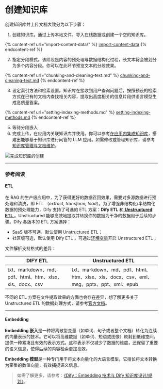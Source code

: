 # 创建知识库

创建知识库并上传文档大致分为以下步骤：

1. 创建知识库。通过上传本地文件、导入在线数据或创建一个空的知识库。

{% content-ref url="import-content-data/" %}
[import-content-data](import-content-data/)
{% endcontent-ref %}

2. 指定分段模式。该阶段是内容的预处理与数据结构化过程，长文本将会被划分为多个内容分段。你可以在此环节预览文本的分段效果。

{% content-ref url="chunking-and-cleaning-text.md" %}
[chunking-and-cleaning-text.md](chunking-and-cleaning-text.md)
{% endcontent-ref %}

3. 设定索引方法和检索设置。知识库在接收到用户查询问题后，按照预设的检索方式在已有的文档内查找相关内容，提取出高度相关的信息片段供语言模型生成高质量答案。

{% content-ref url="setting-indexing-methods.md" %}
[setting-indexing-methods.md](setting-indexing-methods.md)
{% endcontent-ref %}

5. 等待分段嵌入
6. 完成上传，在应用内关联知识库并使用。你可以参考[在应用内集成知识库](../integrate-knowledge-within-application.md)，搭建出能够基于知识库进行问答的 LLM 应用。如需修改或管理知识库，请参考[知识库管理与文档维护](../knowledge-and-documents-maintenance/)。

![完成知识库的创建](https://assets-docs.dify.ai/2024/12/a3362a1cd384cb2b539c9858de555518.png)

***

### 参考阅读

#### ETL

在 RAG 的生产级应用中，为了获得更好的数据召回效果，需要对多源数据进行预处理和清洗，即 ETL （_extract, transform, load_）。为了增强非结构化/半结构化数据的预处理能力，Dify 支持了可选的 ETL 方案：**Dify ETL** 和[ ](https://docs.unstructured.io/welcome)[**Unstructured ETL** ](https://unstructured.io/)。Unstructured 能够高效地提取并转换你的数据为干净的数据用于后续的步骤。Dify 各版本的 ETL 方案选择：

* SaaS 版不可选，默认使用 Unstructured ETL；
* 社区版可选，默认使用 Dify ETL ，可通过[环境变量](https://docs.dify.ai/v/zh-hans/getting-started/install-self-hosted/environments#zhi-shi-ku-pei-zhi)开启 Unstructured ETL；

文件解析支持格式的差异：

| DIFY ETL                                       | Unstructured ETL                                                         |
| ---------------------------------------------- | ------------------------------------------------------------------------ |
| txt、markdown、md、pdf、html、htm、xlsx、xls、docx、csv | txt、markdown、md、pdf、html、htm、xlsx、xls、docx、csv、eml、msg、pptx、ppt、xml、epub |

不同的 ETL 方案在文件提取效果的方面也会存在差异，想了解更多关于 Unstructured ETL 的数据处理方式，请参考[官方文档](https://docs.unstructured.io/open-source/core-functionality/partitioning)。

***

#### **Embedding**

**Embedding 嵌入**是一种将离散型变量（如单词、句子或者整个文档）转化为连续的向量表示的技术。它可以将高维数据（如单词、短语或图像）映射到低维空间，提供一种紧凑且有效的表示方式。这种表示不仅减少了数据的维度，还保留了重要的语义信息，使得后续的内容检索更加高效。

**Embedding 模型**是一种专门用于将文本向量化的大语言模型，它擅长将文本转换为密集的数值向量，有效捕捉语义信息。

> 如需了解更多，请参考：[《Dify：Embedding 技术与 Dify 知识库设计/规划》](https://mp.weixin.qq.com/s/vmY_CUmETo2IpEBf1nEGLQ)。

